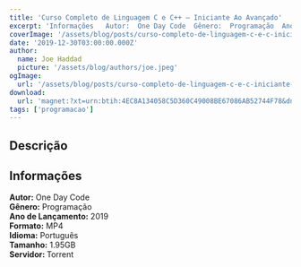 ```yaml
---
title: 'Curso Completo de Linguagem C e C++ – Iniciante Ao Avançado'
excerpt: 'Informações   Autor:  One Day Code  Gênero:  Programação  Ano de Lançamento:  2019  Formato:  MP4  Idioma:  Português  Tamanho:  1.95GB  Servidor:  Torrent'
coverImage: '/assets/blog/posts/curso-completo-de-linguagem-c-e-c-iniciante-ao-avancado.jpg'
date: '2019-12-30T03:00:00.000Z'
author:
  name: Joe Haddad
  picture: '/assets/blog/authors/joe.jpeg'
ogImage:
  url: '/assets/blog/posts/curso-completo-de-linguagem-c-e-c-iniciante-ao-avancado.jpg'
download:
  url: 'magnet:?xt=urn:btih:4EC8A134058C5D360C49008BE67086AB52744F78&dn=Udemy%20-%20Curso%20C%20e%20C%2b%2b&tr=udp%3a%2f%2ftracker.openbittorrent.com%3a1337%2fannounce&tr=udp%3a%2f%2ftracker.opentrackr.org%3a1337%2fannounce'
tags: ['programacao']
---
```

<h2>Descrição</h2>
<h2>Informações</h2><p><strong>Autor:</strong> One Day Code<br/><strong>Gênero:</strong> Programação<br/><strong>Ano de Lançamento:</strong> 2019<br/><strong>Formato:</strong> MP4<br/><strong>Idioma:</strong> Português<br/><strong>Tamanho:</strong> 1.95GB<br/><strong>Servidor: </strong>Torrent  </p>